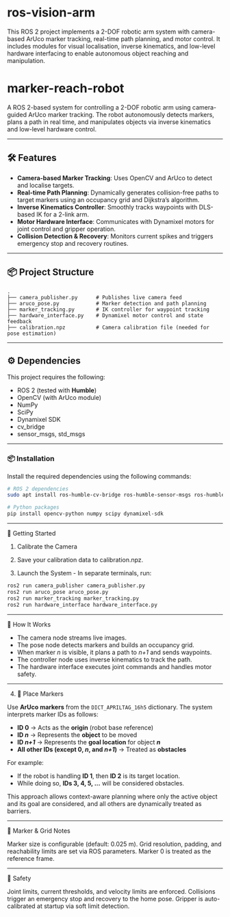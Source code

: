 # ros-vision-arm
This ROS 2 project implements a 2-DOF robotic arm system with camera-based ArUco marker tracking, real-time path planning, and motor control. It includes modules for visual localisation, inverse kinematics, and low-level hardware interfacing to enable autonomous object reaching and manipulation.

# marker-reach-robot

A ROS 2-based system for controlling a 2-DOF robotic arm using camera-guided ArUco marker tracking. The robot autonomously detects markers, plans a path in real time, and manipulates objects via inverse kinematics and low-level hardware control.

---

## 🛠 Features

- **Camera-based Marker Tracking**: Uses OpenCV and ArUco to detect and localise targets.
- **Real-time Path Planning**: Dynamically generates collision-free paths to target markers using an occupancy grid and Dijkstra’s algorithm.
- **Inverse Kinematics Controller**: Smoothly tracks waypoints with DLS-based IK for a 2-link arm.
- **Motor Hardware Interface**: Communicates with Dynamixel motors for joint control and gripper operation.
- **Collision Detection & Recovery**: Monitors current spikes and triggers emergency stop and recovery routines.

---

## 📦 Project Structure

```text
.
├── camera_publisher.py      # Publishes live camera feed
├── aruco_pose.py            # Marker detection and path planning
├── marker_tracking.py       # IK controller for waypoint tracking
├── hardware_interface.py    # Dynamixel motor control and state feedback
├── calibration.npz          # Camera calibration file (needed for pose estimation)
```
---

## ⚙️ Dependencies

This project requires the following:

- ROS 2 (tested with **Humble**)
- OpenCV (with ArUco module)
- NumPy
- SciPy
- Dynamixel SDK
- cv_bridge
- sensor_msgs, std_msgs

---

### 📦 Installation

Install the required dependencies using the following commands:

```bash
# ROS 2 dependencies
sudo apt install ros-humble-cv-bridge ros-humble-sensor-msgs ros-humble-std-msgs

# Python packages
pip install opencv-python numpy scipy dynamixel-sdk

```
---

🚀 Getting Started

1) Calibrate the Camera
2) Save your calibration data to calibration.npz.

3) Launch the System - In separate terminals, run:
  
  ```bash
  ros2 run camera_publisher camera_publisher.py
  ros2 run aruco_pose aruco_pose.py
  ros2 run marker_tracking marker_tracking.py
  ros2 run hardware_interface hardware_interface.py
  ```
---

🎯 How It Works

  - The camera node streams live images.
  - The pose node detects markers and builds an occupancy grid.
  - When marker _n_ is visible, it plans a path to _n+1_ and sends waypoints.
  - The controller node uses inverse kinematics to track the path.
  - The hardware interface executes joint commands and handles motor safety.

---

4) 📍 Place Markers

  Use **ArUco markers** from the `DICT_APRILTAG_16h5` dictionary. The system interprets marker IDs as follows:
  
  - **ID 0** → Acts as the **origin** (robot base reference)
  - **ID _n_** → Represents the **object** to be moved
  - **ID _n+1_** → Represents the **goal location** for object **_n_**
  - **All other IDs (except 0, _n_, and _n+1_)** → Treated as **obstacles**
  
  For example:
  - If the robot is handling **ID 1**, then **ID 2** is its target location.
  - While doing so, **IDs 3, 4, 5, ...** will be considered obstacles.
  
  This approach allows context-aware planning where only the active object and its goal are considered, and all others are dynamically treated as barriers.

---

📸 Marker & Grid Notes

  Marker size is configurable (default: 0.025 m).
  Grid resolution, padding, and reachability limits are set via ROS parameters.
  Marker 0 is treated as the reference frame.

---

🛑 Safety

  Joint limits, current thresholds, and velocity limits are enforced.
  Collisions trigger an emergency stop and recovery to the home pose.
  Gripper is auto-calibrated at startup via soft limit detection.


